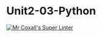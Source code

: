 # Unit2-03-Python
[![Mr Coxall's Super Linter](https://github.com/<CS3U-Programming-Patrice-P/Unit2-03-Python>/workflows/Mr%20Coxall's%20Super%20Linter/badge.svg)](https://github.com/<CS3U-Programming-Patrice-P/Unit2-03-Python>/actions/)
